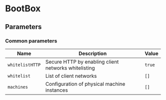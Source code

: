 # BootBox

## Parameters

### Common parameters

| Name            | Description                                           | Value  |
| --------------- | ----------------------------------------------------- | ------ |
| `whitelistHTTP` | Secure HTTP by enabling  client networks whitelisting | `true` |
| `whitelist`     | List of client networks                               | `[]`   |
| `machines`      | Configuration of physical machine instances           | `[]`   |
